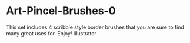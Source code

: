 # Art-Pincel-Brushes-0
This set includes 4 scribble style border brushes that you are sure to find many great uses for. Enjoy!
Illustrator 
